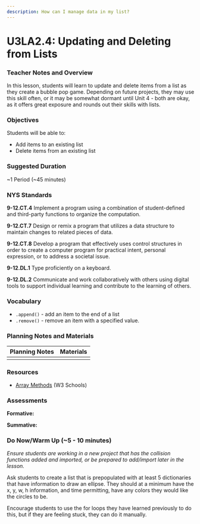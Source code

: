 ```yaml
---
description: How can I manage data in my list?
---
```


# U3LA2.4: Updating and Deleting from Lists

### Teacher Notes and Overview

In this lesson, students will learn to update and delete items from a list as they create a bubble pop game. Depending on future projects, they may use this skill often, or it may be somewhat dormant until Unit 4 - both are okay, as it offers great exposure and rounds out their skills with lists.

### Objectives

Students will be able to:

* Add items to an existing list
* Delete items from an existing list

### Suggested Duration

\~1 Period (\~45 minutes)

### NYS Standards

**9-12.CT.4** Implement a program using a combination of student-defined and third-party functions to organize the computation.

**9-12.CT.7** Design or remix a program that utilizes a data structure to maintain changes to related pieces of data.

**9-12.CT.8** Develop a program that effectively uses control structures in order to create a computer program for practical intent, personal expression, or to address a societal issue.

**9-12.DL.1** Type proficiently on a keyboard.

**9-12.DL.2** Communicate and work collaboratively with others using digital tools to support individual learning and contribute to the learning of others.

### Vocabulary

* `.append()` - add an item to the end of a list
* `.remove()` - remove an item with a specified value.

### Planning Notes and Materials

| Planning Notes | Materials |
| :------------: | :-------: |
|                |           |

### Resources

* [Array Methods](https://www.w3schools.com/python/python\_ref\_list.asp) (W3 Schools)

### Assessments

**Formative:**

**Summative:**

### Do Now/Warm Up (\~5 - 10 minutes)

_Ensure students are working in a new project that has the collision functions added and imported, or be prepared to add/import later in the lesson._

Ask students to create a list that is prepopulated with at least 5 dictionaries that have information to draw an ellipse. They should at a minimum have the x, y, w, h information, and time permitting, have any colors they would like the circles to be.

Encourage students to use the for loops they have learned previously to do this, but if they are feeling stuck, they can do it manually.

